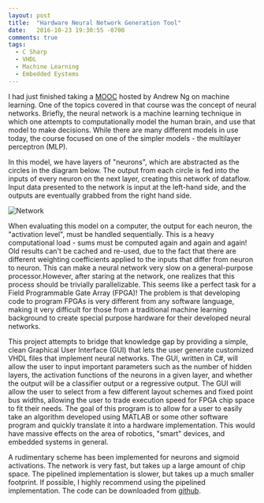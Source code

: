```yaml
---
layout: post
title:  "Hardware Neural Network Generation Tool"
date:   2016-10-23 19:30:55 -0700
comments: true
tags:
  - C Sharp
  - VHDL
  - Machine Learning
  - Embedded Eystems
---
```


I had just finished taking a [MOOC](https://www.coursera.org/learn/machine-learning) hosted by Andrew Ng on machine learning. One of the topics covered in that course was the concept of neural networks. Briefly, the neural network is a machine learning technique in which one attempts to computationally model the human brain, and use that model to make decisions. While there are many different models in use today, the course focused on one of the simpler models - the multilayer perceptron (MLP).

In this model, we have layers of "neurons", which are abstracted as the circles in the diagram below. The output from each circle is fed into the inputs of every neuron on the next layer, creating this network of dataflow. Input data presented to the network is input at the left-hand side, and the outputs are eventually grabbed from the right hand side.

![Network]({{site.url}}/content/Hardware-Neural-Network-Generation-Tool/network.jpg)

When evaluating this model on a computer, the output for each neuron, the "activation level", must be handled sequentially. This is a heavy computational load - sums must be computed again and again and again! Old results can't be cached and re-used, due to the fact that there are different weighting coefficients applied to the inputs that differ from neuron to neuron. This can make a neural network very slow on a general-purpose processor.However, after staring at the network, one realizes that this process should be trivially parallelizable. This seems like a perfect task for a Field Programmable Gate Array (FPGA)! The problem is that developing code to program FPGAs is very different from any software language, making it very difficult for those from a traditional machine learning background to create special purpose hardware for their developed neural networks. 

This project attempts to bridge that knowledge gap by providing a simple, clean Graphical User Interface (GUI) that lets the user generate customized VHDL files that implement neural networks. The GUI, written in C#, will allow the user to input important parameters such as the number of hidden layers, the activation functions of the neurons in a given layer, and whether the output will be a classifier output or a regressive output. The GUI will allow the user to select from a few different layout schemes and fixed point bus widths, allowing the user to trade execution speed for FPGA chip space to fit their needs. The goal of this program is to allow for a user to easily take an algorithm developed using MATLAB or some other software program and quickly translate it into a 
hardware implementation. This would have massive effects on the area of robotics, "smart" devices, and embedded systems in general. 

A rudimentary scheme has been implemented for neurons and sigmoid activations. The network is very fast, but takes up a large amount of chip space. The pipelined implementation is slower, but takes up a much smaller footprint. If possible, I highly recommend using the pipelined implementation. The code can be downloaded from [github](https://github.com/mitchellspryn/NNGen).

	
